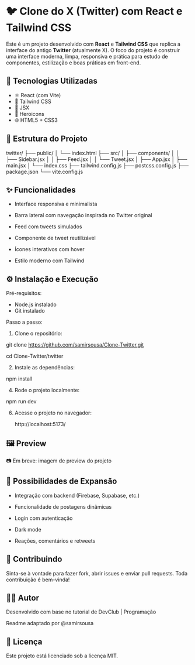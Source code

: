 # 🐦 Clone do X (Twitter) com React e Tailwind CSS

Este é um projeto desenvolvido com **React** e **Tailwind CSS** que replica a interface do antigo **Twitter** (atualmente X). O foco do projeto é construir uma interface moderna, limpa, responsiva e prática para estudo de componentes, estilização e boas práticas em front-end.

## 🧪 Tecnologias Utilizadas

- ⚛️ React (com Vite)
- 🎨 Tailwind CSS
- 🧱 JSX
- 💾 Heroicons
- 🌐 HTML5 + CSS3

## 📁 Estrutura do Projeto

twitter/
├── public/
│   └── index.html
├── src/
│   ├── components/
│   │   ├── Sidebar.jsx
│   │   ├── Feed.jsx
│   │   └── Tweet.jsx
│   ├── App.jsx
│   ├── main.jsx
│   └── index.css
├── tailwind.config.js
├── postcss.config.js
├── package.json
└── vite.config.js

## ✨ Funcionalidades

- Interface responsiva e minimalista

- Barra lateral com navegação inspirada no Twitter original

- Feed com tweets simulados

- Componente de tweet reutilizável

- Ícones interativos com hover

- Estilo moderno com Tailwind

## ⚙️ Instalação e Execução
Pré-requisitos:

- Node.js instalado
- Git instalado

Passo a passo:
1. Clone o repositório:

  git clone https://github.com/samirsousa/Clone-Twitter.git

  cd Clone-Twitter/twitter

2. Instale as dependências:

  npm install

4. Rode o projeto localmente:

  npm run dev

6. Acesse o projeto no navegador:

   http://localhost:5173/

## 🖼️ Preview

📷 Em breve: imagem de preview do projeto

## 📌 Possibilidades de Expansão

- Integração com backend (Firebase, Supabase, etc.)

- Funcionalidade de postagens dinâmicas

- Login com autenticação

- Dark mode

- Reações, comentários e retweets

## 🤝 Contribuindo
Sinta-se à vontade para fazer fork, abrir issues e enviar pull requests. Toda contribuição é bem-vinda!

## 🧑‍💻 Autor
Desenvolvido com base no tutorial de DevClub | Programação

Readme adaptado por @samirsousa

## 📄 Licença
Este projeto está licenciado sob a licença MIT.
